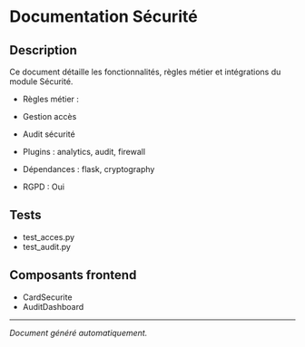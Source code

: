 # Documentation Sécurité

## Description
Ce document détaille les fonctionnalités, règles métier et intégrations du module Sécurité.

- Règles métier :
- Gestion accès
- Audit sécurité


- Plugins : analytics, audit, firewall
- Dépendances : flask, cryptography
- RGPD : Oui

## Tests
- test_acces.py
- test_audit.py


## Composants frontend
- CardSecurite
- AuditDashboard


---
*Document généré automatiquement.*